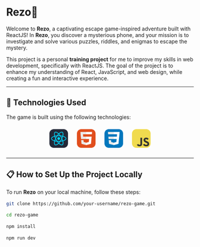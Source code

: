 # Rezo📱

Welcome to **Rezo**, a captivating escape game-inspired adventure built with ReactJS! In **Rezo**, you discover a mysterious phone, and your mission is to investigate and solve various puzzles, riddles, and enigmas to escape the mystery.

This project is a personal **training project** for me to improve my skills in web development, specifically with ReactJS. The goal of the project is to enhance my understanding of React, JavaScript, and web design, while creating a fun and interactive experience.

---

## 🚀 Technologies Used

The game is built using the following technologies:

<div align="center">
  <a href="https://reactjs.org/" target="_blank"><img style="margin: 10px" src="https://github.com/tandpfun/skill-icons/raw/main/icons/React-Dark.svg" alt="React" height="50" /></a>  
 <a href="https://en.wikipedia.org/wiki/HTML5" target="_blank"><img style="margin: 10px" src="https://github.com/tandpfun/skill-icons/raw/main/icons/HTML.svg" alt="HTML5" height="50" /></a>  
<a href="https://www.w3schools.com/css/" target="_blank"><img style="margin: 10px" src="https://github.com/tandpfun/skill-icons/raw/main/icons/CSS.svg" alt="CSS3" height="50" /></a>  
<a href="https://www.javascript.com/" target="_blank"><img style="margin: 10px" src="https://github.com/tandpfun/skill-icons/raw/main/icons/JavaScript.svg" alt="JavaScript" height="50" /></a>  
</div>

---

## 📋 How to Set Up the Project Locally

To run **Rezo** on your local machine, follow these steps:

```bash
git clone https://github.com/your-username/rezo-game.git
```

```bash
cd rezo-game
```

```bash
npm install
```

```bash
npm run dev
```
